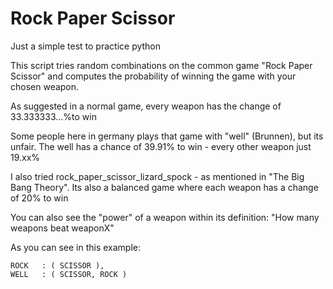 Rock Paper Scissor
==================

Just a simple test to practice python

This script tries random combinations on the common game "Rock Paper Scissor"
and computes the probability of winning the game with your chosen weapon.

As suggested in a normal game, every weapon has the change of 33.333333...%to win


Some people here in germany plays that game with "well" (Brunnen), but its unfair.
The well has a chance of 39.91% to win - every other weapon just 19.xx%

I also tried rock_paper_scissor_lizard_spock - as mentioned in "The Big Bang Theory".
Its also a balanced game where each weapon has a change of 20% to win

You can also see the "power" of a weapon within its definition:
    "How many weapons beat weaponX"

As you can see in this example:

    ROCK   : ( SCISSOR ),
    WELL   : ( SCISSOR, ROCK )
